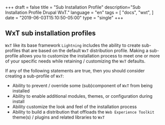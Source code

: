 +++
draft = false
title = "Sub Installation Profile"
description="Sub Installation Profile Drupal WxT."
language = "en"
tags = [
    "docs",
    "wxt",
]
date = "2019-06-03T15:10:50-05:00"
type = "single"
+++

## WxT sub installation profiles

`WxT` like its base framework `Lightning` includes the ability to create sub-profiles that are based on the default `WxT` distribution profile. Making a sub-profile allows you to customize the installation process to meet one or more of your specific needs while retaining / customizing the `WxT` defaults.

If any of the following statements are true, then you should consider creating a sub-profile of `WxT`:

* Ability to prevent / override some (sub)component of `WxT` from being installed
* Ability to enable additional modules, themes, or configuration during install
* Ability customize the look and feel of the installation process
* Ability to build a distribution that offloads the `Web Experience Toolkit` theme(s) / plugins and related libraries to `WxT`

[wxt-project]:        https://github.com/drupalwxt/wxt-project
